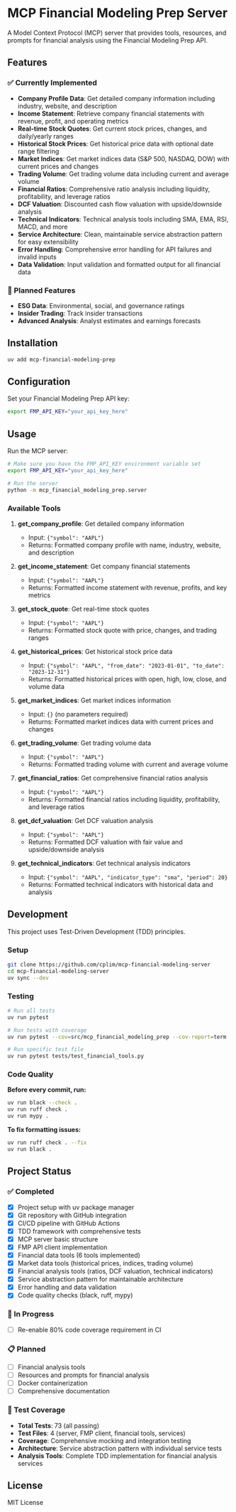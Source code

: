 # MCP Financial Modeling Prep Server

A Model Context Protocol (MCP) server that provides tools, resources, and prompts for financial analysis using the Financial Modeling Prep API.

## Features

### ✅ Currently Implemented
- **Company Profile Data**: Get detailed company information including industry, website, and description
- **Income Statement**: Retrieve company financial statements with revenue, profit, and operating metrics
- **Real-time Stock Quotes**: Get current stock prices, changes, and daily/yearly ranges
- **Historical Stock Prices**: Get historical price data with optional date range filtering
- **Market Indices**: Get market indices data (S&P 500, NASDAQ, DOW) with current prices and changes
- **Trading Volume**: Get trading volume data including current and average volume
- **Financial Ratios**: Comprehensive ratio analysis including liquidity, profitability, and leverage ratios
- **DCF Valuation**: Discounted cash flow valuation with upside/downside analysis
- **Technical Indicators**: Technical analysis tools including SMA, EMA, RSI, MACD, and more
- **Service Architecture**: Clean, maintainable service abstraction pattern for easy extensibility
- **Error Handling**: Comprehensive error handling for API failures and invalid inputs
- **Data Validation**: Input validation and formatted output for all financial data

### 🚧 Planned Features
- **ESG Data**: Environmental, social, and governance ratings
- **Insider Trading**: Track insider transactions
- **Advanced Analysis**: Analyst estimates and earnings forecasts

## Installation

```bash
uv add mcp-financial-modeling-prep
```

## Configuration

Set your Financial Modeling Prep API key:

```bash
export FMP_API_KEY="your_api_key_here"
```

## Usage

Run the MCP server:

```bash
# Make sure you have the FMP_API_KEY environment variable set
export FMP_API_KEY="your_api_key_here"

# Run the server
python -m mcp_financial_modeling_prep.server
```

### Available Tools

1. **get_company_profile**: Get detailed company information
   - Input: `{"symbol": "AAPL"}`
   - Returns: Formatted company profile with name, industry, website, and description

2. **get_income_statement**: Get company financial statements
   - Input: `{"symbol": "AAPL"}`
   - Returns: Formatted income statement with revenue, profits, and key metrics

3. **get_stock_quote**: Get real-time stock quotes
   - Input: `{"symbol": "AAPL"}`
   - Returns: Formatted stock quote with price, changes, and trading ranges

4. **get_historical_prices**: Get historical stock price data
   - Input: `{"symbol": "AAPL", "from_date": "2023-01-01", "to_date": "2023-12-31"}`
   - Returns: Formatted historical prices with open, high, low, close, and volume data

5. **get_market_indices**: Get market indices information
   - Input: `{}` (no parameters required)
   - Returns: Formatted market indices data with current prices and changes

6. **get_trading_volume**: Get trading volume data
   - Input: `{"symbol": "AAPL"}`
   - Returns: Formatted trading volume with current and average volume

7. **get_financial_ratios**: Get comprehensive financial ratios analysis
   - Input: `{"symbol": "AAPL"}`
   - Returns: Formatted financial ratios including liquidity, profitability, and leverage ratios

8. **get_dcf_valuation**: Get DCF valuation analysis
   - Input: `{"symbol": "AAPL"}`
   - Returns: Formatted DCF valuation with fair value and upside/downside analysis

9. **get_technical_indicators**: Get technical analysis indicators
   - Input: `{"symbol": "AAPL", "indicator_type": "sma", "period": 20}`
   - Returns: Formatted technical indicators with historical data and analysis

## Development

This project uses Test-Driven Development (TDD) principles.

### Setup

```bash
git clone https://github.com/cplim/mcp-financial-modeling-server
cd mcp-financial-modeling-server
uv sync --dev
```

### Testing

```bash
# Run all tests
uv run pytest

# Run tests with coverage
uv run pytest --cov=src/mcp_financial_modeling_prep --cov-report=term

# Run specific test file
uv run pytest tests/test_financial_tools.py
```

### Code Quality

**Before every commit, run:**
```bash
uv run black --check .
uv run ruff check .
uv run mypy .
```

**To fix formatting issues:**
```bash
uv run ruff check . --fix
uv run black .
```

## Project Status

### ✅ Completed
- [x] Project setup with uv package manager
- [x] Git repository with GitHub integration
- [x] CI/CD pipeline with GitHub Actions
- [x] TDD framework with comprehensive tests
- [x] MCP server basic structure
- [x] FMP API client implementation
- [x] Financial data tools (6 tools implemented)
- [x] Market data tools (historical prices, indices, trading volume)
- [x] Financial analysis tools (ratios, DCF valuation, technical indicators)
- [x] Service abstraction pattern for maintainable architecture
- [x] Error handling and data validation
- [x] Code quality checks (black, ruff, mypy)

### 🚧 In Progress
- [ ] Re-enable 80% code coverage requirement in CI

### 📋 Planned
- [ ] Financial analysis tools
- [ ] Resources and prompts for financial analysis
- [ ] Docker containerization
- [ ] Comprehensive documentation

### 🧪 Test Coverage
- **Total Tests**: 73 (all passing)
- **Test Files**: 4 (server, FMP client, financial tools, services)
- **Coverage**: Comprehensive mocking and integration testing
- **Architecture**: Service abstraction pattern with individual service tests
- **Analysis Tools**: Complete TDD implementation for financial analysis services

## License

MIT License